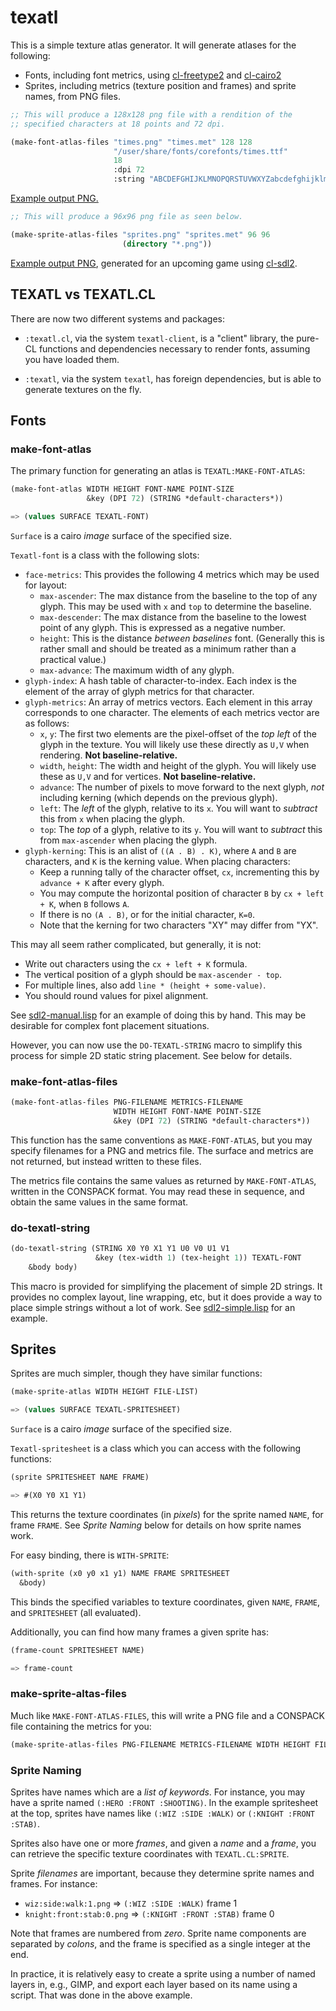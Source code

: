 # texatl

This is a simple texture atlas generator.  It will generate atlases
for the following:

* Fonts, including font metrics, using
  [cl-freetype2](https://github.com/rpav/cl-freetype2) and
  [cl-cairo2](https://github.com/rpav/cl-cairo2)
* Sprites, including metrics (texture position and frames) and sprite
  names, from PNG files.

```lisp
;; This will produce a 128x128 png file with a rendition of the
;; specified characters at 18 points and 72 dpi.

(make-font-atlas-files "times.png" "times.met" 128 128
                       "/user/share/fonts/corefonts/times.ttf"
                       18
                       :dpi 72
                       :string "ABCDEFGHIJKLMNOPQRSTUVWXYZabcdefghijklmnopqrstuvwxyz0123456789.,;:?!@#$%^&*()-_<>'\"$[] ")
```

[Example output PNG.](http://ogmo.mephle.net/times.png)

```lisp
;; This will produce a 96x96 png file as seen below.

(make-sprite-atlas-files "sprites.png" "sprites.met" 96 96
                         (directory "*.png"))
```

[Example output PNG](http://ogmo.mephle.net/sprites.png), generated
for an upcoming game using [cl-sdl2](https://github.com/lispgames/cl-sdl2).

## TEXATL vs TEXATL.CL

There are now two different systems and packages:

* `:texatl.cl`, via the system `texatl-client`, is a "client" library,
  the pure-CL functions and dependencies necessary to render fonts,
  assuming you have loaded them.

* `:texatl`, via the system `texatl`, has foreign dependencies, but is
  able to generate textures on the fly.

## Fonts

### make-font-atlas

The primary function for generating an atlas is `TEXATL:MAKE-FONT-ATLAS`:

```lisp
(make-font-atlas WIDTH HEIGHT FONT-NAME POINT-SIZE
                 &key (DPI 72) (STRING *default-characters*))

=> (values SURFACE TEXATL-FONT)
```

`Surface` is a cairo *image* surface of the specified size.

`Texatl-font` is a class with the following slots:

* `face-metrics`: This provides the following 4 metrics which may be
  used for layout:
    - `max-ascender`: The max distance from the baseline to the top of
      any glyph.  This may be used with `x` and `top` to determine the
      baseline.
    - `max-descender`: The max distance from the baseline to the lowest
      point of any glyph.  This is expressed as a negative number.
    - `height`: This is the distance *between baselines* font.
      (Generally this is rather small and should be treated as a
      minimum rather than a practical value.)
    - `max-advance`: The maximum width of any glyph.
* `glyph-index`: A hash table of character-to-index.  Each index is
  the element of the array of glyph metrics for that character.
* `glyph-metrics`: An array of metrics vectors.  Each element in this
  array corresponds to one character.  The elements of each metrics
  vector are as follows:
    - `x`, `y`: The first two elements are the pixel-offset of the *top
      left* of the glyph in the texture.  You will likely use these
      directly as `U,V` when rendering.  **Not baseline-relative.**
    - `width`, `height`: The width and height of the glyph.  You will
      likely use these as `U,V` and for vertices.  **Not
      baseline-relative.**
    - `advance`: The number of pixels to move forward to the next
      glyph, *not* including kerning (which depends on the previous
      glyph).
    - `left`: The *left* of the glyph, relative to its `x`.  You will
      want to *subtract* this from `x` when placing the glyph.
    - `top`: The *top* of a glyph, relative to its `y`.  You will want
      to *subtract* this from `max-ascender` when placing the glyph.
* `glyph-kerning`: This is an alist of `((A . B) . K)`, where `A` and
  `B` are characters, and `K` is the kerning value.  When placing
  characters:
    - Keep a running tally of the character offset, `cx`, incrementing
      this by `advance + K` after every glyph.
    - You may compute the horizontal position of character `B` by
      `cx + left + K`, when `B` follows `A`.
    - If there is no `(A . B)`, or for the initial character, `K=0`.
    - Note that the kerning for two characters "XY" may differ from
      "YX".

This may all seem rather complicated, but generally, it is not:

* Write out characters using the `cx + left + K` formula.
* The vertical position of a glyph should be `max-ascender - top`.
* For multiple lines, also add `line * (height + some-value)`.
* You should round values for pixel alignment.

See
[sdl2-manual.lisp](https://github.com/rpav/texatl/blob/master/examples/sdl2-manual.lisp)
for an example of doing this by hand.  This may be desirable for
complex font placement situations.

However, you can now use the `DO-TEXATL-STRING` macro to simplify this
process for simple 2D static string placement.  See below for details.

### make-font-atlas-files

```lisp
(make-font-atlas-files PNG-FILENAME METRICS-FILENAME
                       WIDTH HEIGHT FONT-NAME POINT-SIZE
                       &key (DPI 72) (STRING *default-characters*))
```

This function has the same conventions as `MAKE-FONT-ATLAS`, but you
may specify filenames for a PNG and metrics file.  The surface and
metrics are not returned, but instead written to these files.

The metrics file contains the same values as returned by
`MAKE-FONT-ATLAS`, written in the CONSPACK format.  You may read these
in sequence, and obtain the same values in the same format.

### do-texatl-string

```lisp
(do-texatl-string (STRING X0 Y0 X1 Y1 U0 V0 U1 V1
                   &key (tex-width 1) (tex-height 1)) TEXATL-FONT
    &body body)
```

This macro is provided for simplifying the placement of simple 2D
strings.  It provides no complex layout, line wrapping, etc, but it
does provide a way to place simple strings without a lot of work.
See
[sdl2-simple.lisp](https://github.com/rpav/texatl/blob/master/examples/sdl2-simple.lisp)
for an example.

## Sprites

Sprites are much simpler, though they have similar functions:

```lisp
(make-sprite-atlas WIDTH HEIGHT FILE-LIST)

=> (values SURFACE TEXATL-SPRITESHEET)
```

`Surface` is a cairo *image* surface of the specified size.

`Texatl-spritesheet` is a class which you can access with the
following functions:

```lisp
(sprite SPRITESHEET NAME FRAME)

=> #(X0 Y0 X1 Y1)
```

This returns the texture coordinates (in *pixels*) for the sprite
named `NAME`, for frame `FRAME`.  See *Sprite Naming* below for
details on how sprite names work.

For easy binding, there is `WITH-SPRITE`:

```lisp
(with-sprite (x0 y0 x1 y1) NAME FRAME SPRITESHEET
  &body)
```

This binds the specified variables to texture coordinates, given
`NAME`, `FRAME`, and `SPRITESHEET` (all evaluated).

Additionally, you can find how many frames a given sprite has:

```lisp
(frame-count SPRITESHEET NAME)

=> frame-count
```

### make-sprite-altas-files

Much like `MAKE-FONT-ATLAS-FILES`, this will write a PNG file and a
CONSPACK file containing the metrics for you:

```lisp
(make-sprite-atlas-files PNG-FILENAME METRICS-FILENAME WIDTH HEIGHT FILES)
```

### Sprite Naming

Sprites have names which are a *list of keywords*.  For instance, you
may have a sprite named `(:HERO :FRONT :SHOOTING)`.  In the example
spritesheet at the top, sprites have names like `(:WIZ :SIDE :WALK)`
or `(:KNIGHT :FRONT :STAB)`.

Sprites also have one or more *frames*, and given a *name* and a
*frame*, you can retrieve the specific texture coordinates with
`TEXATL.CL:SPRITE`.

Sprite *filenames* are important, because they determine sprite names
and frames.  For instance:

* `wiz:side:walk:1.png` => `(:WIZ :SIDE :WALK)` frame 1
* `knight:front:stab:0.png` => `(:KNIGHT :FRONT :STAB)` frame 0

Note that frames are numbered from *zero*.  Sprite name components are
separated by *colons*, and the frame is specified as a single integer
at the end.

In practice, it is relatively easy to create a sprite using a number
of named layers in, e.g., GIMP, and export each layer based on its
name using a script.  That was done in the above example.
